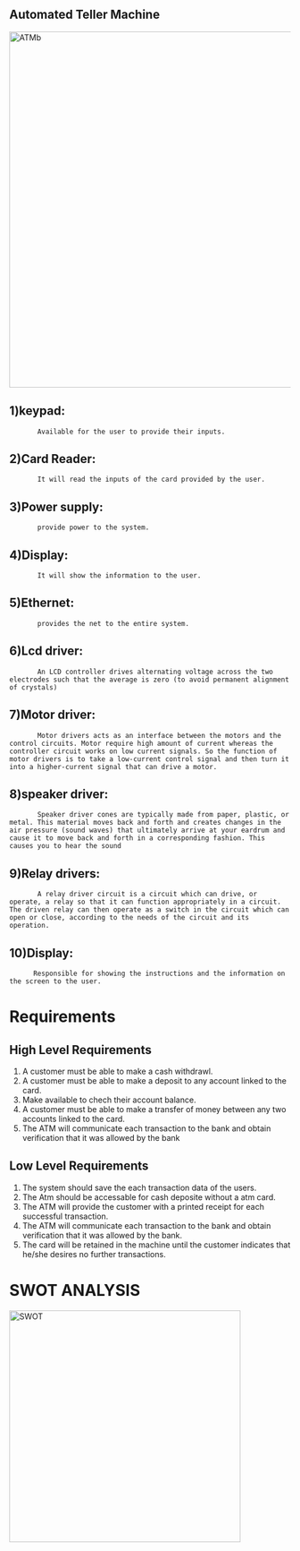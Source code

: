 ## Automated Teller Machine


<img width="636" alt="ATMb" src="https://user-images.githubusercontent.com/98833482/154854426-838719c8-e0f6-4709-b29d-2b5e904f6d73.png">


## 1)keypad:
           Available for the user to provide their inputs.
## 2)Card Reader:
           It will read the inputs of the card provided by the user.
## 3)Power supply:
           provide power to the system.
## 4)Display:
           It will show the information to the user.
## 5)Ethernet:
           provides the net to the entire system.
## 6)Lcd driver:
           An LCD controller drives alternating voltage across the two electrodes such that the average is zero (to avoid permanent alignment of crystals)
## 7)Motor driver:
           Motor drivers acts as an interface between the motors and the control circuits. Motor require high amount of current whereas the controller circuit works on low current signals. So the function of motor drivers is to take a low-current control signal and then turn it into a higher-current signal that can drive a motor.
## 8)speaker driver:
           Speaker driver cones are typically made from paper, plastic, or metal. This material moves back and forth and creates changes in the air pressure (sound waves) that ultimately arrive at your eardrum and cause it to move back and forth in a corresponding fashion. This causes you to hear the sound
## 9)Relay drivers:
           A relay driver circuit is a circuit which can drive, or operate, a relay so that it can function appropriately in a circuit. The driven relay can then operate as a switch in the circuit which can open or close, according to the needs of the circuit and its operation.

## 10)Display:
          Responsible for showing the instructions and the information on the screen to the user.
          
# Requirements 

## High Level Requirements

1) A customer must be able to make a cash withdrawl.
2) A customer must be able to make a deposit to any account linked to the card.
3) Make available to chech their account balance.
4) A customer must be able to make a transfer of money between any two accounts linked to the card.
5) The ATM will communicate each transaction to the bank and obtain verification that it was allowed by the bank


## Low Level Requirements

1) The system should save the each transaction data of the users.
2) The Atm should be accessable for cash deposite without a atm card.
3) The ATM will provide the customer with a printed receipt for each successful transaction.
4) The ATM will communicate each transaction to the bank and obtain verification that it was allowed by the bank.
5) The card will be retained in the machine until the customer indicates that he/she desires no further transactions.


# SWOT ANALYSIS

<img width="414" alt="SWOT" src="https://user-images.githubusercontent.com/98833482/154945325-8a403ada-7bd6-4a1f-92c8-8646a94e6260.png">


